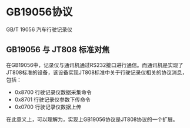 # GB19056协议

GB/T 19056 汽车行驶记录仪

## GB19056 与 JT808 标准对焦

在GB19056中，记录仪与通讯机通过RS232接口进行通信。而通讯机是实现了JT808标准的设备，该设备实现JT808标准中关于行驶记录仪相关的协议消息，包括：
- 0x8700 行驶记录仪数据采集命令
- 0x8701 行驶记录仪参数下传命令
- 0x0700 行驶记录仪数据上传

在此意义上，可以理解为，实现上GB19056协议是JT808协议的一个扩展。
